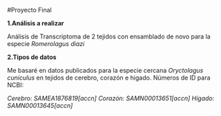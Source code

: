 #Proyecto Final 

**1.Análisis a realizar**

Análisis de Transcriptoma de 2 tejidos con ensamblado de novo para la especie *Romerolagus diazi*

**2.Tipos de datos**

Me basaré en datos publicados para la especie cercana *Oryctolagus cuniculus* en tejidos de cerebro, corazón e higado. Números de ID para NCBI:

*Cerebro: SAMEA1876819[accn]*
*Corazón: SAMN00013651[accn]*
*Hígado: SAMN00013645[accn]*